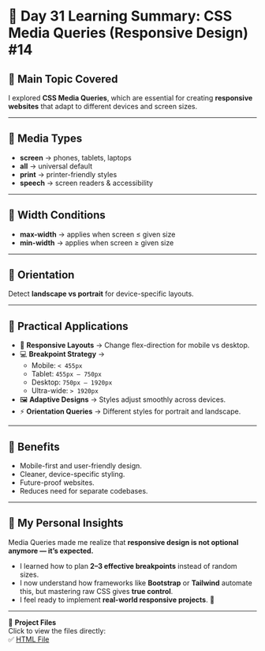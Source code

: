 # 🌟 Day 31 Learning Summary: CSS Media Queries (Responsive Design)  #14  

## 📌 Main Topic Covered  
I explored **CSS Media Queries**, which are essential for creating **responsive websites** that adapt to different devices and screen sizes.  

---

## 🔹 Media Types  
- **screen** → phones, tablets, laptops  
- **all** → universal default  
- **print** → printer-friendly styles  
- **speech** → screen readers & accessibility  

---

## 🔹 Width Conditions  
- **max-width** → applies when screen ≤ given size  
- **min-width** → applies when screen ≥ given size  

---

## 🔹 Orientation  
Detect **landscape vs portrait** for device-specific layouts.  

---

## 🔹 Practical Applications  
- 📱 **Responsive Layouts** → Change flex-direction for mobile vs desktop.  
- 💻 **Breakpoint Strategy** →  
  - Mobile: `< 455px`  
  - Tablet: `455px – 750px`  
  - Desktop: `750px – 1920px`  
  - Ultra-wide: `> 1920px`  
- 🖼 **Adaptive Designs** → Styles adjust smoothly across devices.  
- ⚡ **Orientation Queries** → Different styles for portrait and landscape.  

---

## 🔹 Benefits  
- Mobile-first and user-friendly design.  
- Cleaner, device-specific styling.  
- Future-proof websites.  
- Reduces need for separate codebases.  

---

## 🌟 My Personal Insights  
Media Queries made me realize that **responsive design is not optional anymore — it’s expected.**  
- I learned how to plan **2–3 effective breakpoints** instead of random sizes.  
- I now understand how frameworks like **Bootstrap** or **Tailwind** automate this, but mastering raw CSS gives **true control**.  
- I feel ready to implement **real-world responsive projects**. 🚀  

---

📂 **Project Files**  
Click to view the files directly:  
✅ [HTML File](./index.html)  
